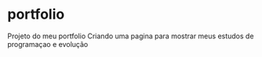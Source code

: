 # portfolio
Projeto do meu portfolio
Criando uma pagina para mostrar meus estudos de programaçao e evolução
